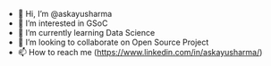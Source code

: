 - 👋 Hi, I’m @askayusharma
- 👀 I’m interested in GSoC
- 🌱 I’m currently learning Data Science
- 💞️ I’m looking to collaborate on Open Source Project
- 📫 How to reach me (https://www.linkedin.com/in/askayusharma/)

<!---
askayusharma/askayusharma is a ✨ special ✨ repository because its `README.md` (this file) appears on your GitHub profile.
You can click the Preview link to take a look at your changes.
--->
